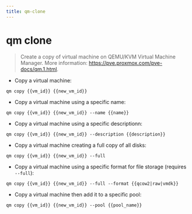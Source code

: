 ```yaml
---
title: qm-clone
---
```

# qm clone

> Create a copy of virtual machine on QEMU/KVM Virtual Machine Manager.
> More information: <https://pve.proxmox.com/pve-docs/qm.1.html>.

- Copy a virtual machine:

`qm copy {{vm_id}} {{new_vm_id}}`

- Copy a virtual machine using a specific name:

`qm copy {{vm_id}} {{new_vm_id}} --name {{name}}`

- Copy a virtual machine using a specific descriptionn:

`qm copy {{vm_id}} {{new_vm_id}} --description {{description}}`

- Copy a virtual machine creating a full copy of all disks:

`qm copy {{vm_id}} {{new_vm_id}} --full`

- Copy a virtual machine using a specific format for file storage (requires `--full`):

`qm copy {{vm_id}} {{new_vm_id}} --full --format {{qcow2|raw|vmdk}}`

- Copy a virtual machine then add it to a specific pool:

`qm copy {{vm_id}} {{new_vm_id}} --pool {{pool_name}}`
